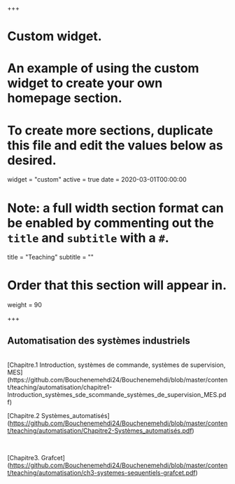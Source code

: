 +++
# Custom widget.
# An example of using the custom widget to create your own homepage section.
# To create more sections, duplicate this file and edit the values below as desired.
widget = "custom"
active = true
date = 2020-03-01T00:00:00

# Note: a full width section format can be enabled by commenting out the `title` and `subtitle` with a `#`.
title = "Teaching"
subtitle = ""

# Order that this section will appear in.
weight = 90

+++
## Automatisation des systèmes industriels

</br>
[Chapitre.1 Introduction, systèmes de commande, systèmes de supervision, MES]
(https://github.com/Bouchenemehdi24/Bouchenemehdi/blob/master/content/teaching/automatisation/chapitre1-Introduction_systèmes_sde_scommande_systèmes_de_supervision_MES.pdf)


</br>


[Chapitre.2 Systèmes_automatisés]
(https://github.com/Bouchenemehdi24/Bouchenemehdi/blob/master/content/teaching/automatisation/Chapitre2-Systèmes_automatisés.pdf)

</br>

[Chapitre3. Grafcet]
(https://github.com/Bouchenemehdi24/Bouchenemehdi/blob/master/content/teaching/automatisation/ch3-systemes-sequentiels-grafcet.pdf)

</br>
